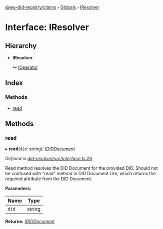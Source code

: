 [@ew-did-registry/claims](../README.md) › [Globals](../globals.md) › [IResolver](iresolver.md)

# Interface: IResolver

## Hierarchy

* **IResolver**

  ↳ [IOperator](ioperator.md)

## Index

### Methods

* [read](iresolver.md#read)

## Methods

###  read

▸ **read**(`did`: string): *[IDIDDocument](ididdocument.md)*

*Defined in [did-resolver/src/interface.ts:20](https://github.com/energywebfoundation/ew-did-registry/blob/573253b/packages/did-resolver/src/interface.ts#L20)*

Read method resolves the DID Document for the provided DID.
Should not be confused with “read” method in DID Document Lite,
which returns the required attribute from the DID Document.

**Parameters:**

Name | Type |
------ | ------ |
`did` | string |

**Returns:** *[IDIDDocument](ididdocument.md)*
